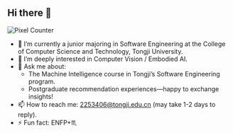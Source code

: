 ## Hi there 👋

![Pixel Counter](https://profile-counter.glitch.me/jElly1106/count.svg)  

- 🔭 I’m currently a junior majoring in Software Engineering at the College of Computer Science and Technology, Tongji University.
- 🌱 I’m deeply interested in Computer Vision / Embodied AI.
- 💬 Ask me about:
  - The Machine Intelligence course in Tongji’s Software Engineering program.
  - Postgraduate recommendation experiences—happy to exchange insights!
- 📫 How to reach me: 2253406@tongji.edu.cn (may take 1-2 days to reply).
- ⚡ Fun fact: ENFP+♏
